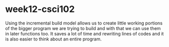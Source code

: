 # week12-csci102
Using the incremental build model allows us to create little working portions of the bigger program we are trying to build and with that we can use them in later functions too. It saves a lot of time and rewriting lines of codes and it is also easier to think about an entire program.
